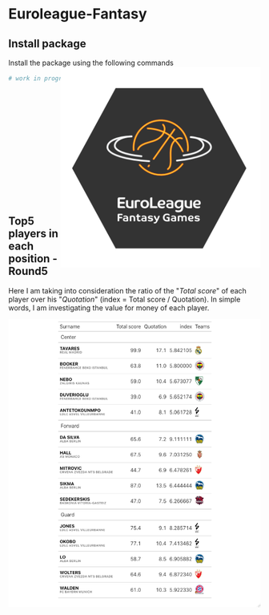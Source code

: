 # Euroleague-Fantasy


## Install package
Install the package using the following commands  <img align="right" src="Euroleague_Fantasy_logo.png" width=400>
```r 
# work in progress

```
<br>
<br>
<br>
<br>
<br>
<br>
<br>
<br>
<br>
<br>
<br>
<br>
<br>




## Top5 players in each position - Round5
Here I am taking into consideration the ratio of the "_Total score_" of each player over his "_Quotation_" (index = Total score / Quotation). 
In simple words, I am investigating the value for money of each player. 

<img src="data/Round5_Top5.png">
